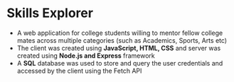 # Skills Explorer

-  A web application for college students willing to mentor fellow college mates across multiple categories (such as Academics, Sports, Arts etc)
- The client was created using **JavaScript, HTML, CSS** and server was created using **Node.js and Express** framework
- A **SQL** database was used to store and query the user credentials and accessed by the client using the Fetch API
